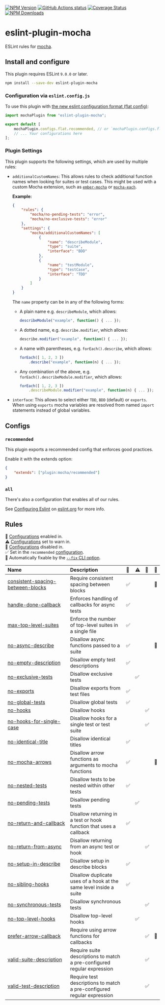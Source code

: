 [![NPM Version](https://img.shields.io/npm/v/eslint-plugin-mocha.svg?style=flat)](https://www.npmjs.org/package/eslint-plugin-mocha)
[![GitHub Actions status](https://github.com/lo1tuma/eslint-plugin-mocha/workflows/CI/badge.svg)](https://github.com/lo1tuma/eslint-plugin-mocha/actions)
[![Coverage Status](https://img.shields.io/coveralls/lo1tuma/eslint-plugin-mocha/main.svg?style=flat)](https://coveralls.io/r/lo1tuma/eslint-plugin-mocha)
[![NPM Downloads](https://img.shields.io/npm/dm/eslint-plugin-mocha.svg?style=flat)](https://www.npmjs.org/package/eslint-plugin-mocha)

# eslint-plugin-mocha

ESLint rules for [mocha](http://mochajs.org/).

## Install and configure

This plugin requires ESLint `9.0.0` or later.

```bash
npm install --save-dev eslint-plugin-mocha
```

### Configuration via `eslint.config.js`

To use this plugin with [the new eslint configuration format (flat config)](https://eslint.org/docs/latest/use/configure/configuration-files-new):

```js
import mochaPlugin from "eslint-plugin-mocha";

export default [
    mochaPlugin.configs.flat.recommended, // or `mochaPlugin.configs.flat.all` to enable all
    // ... Your configurations here
];
```

### Plugin Settings

This plugin supports the following settings, which are used by multiple rules:

- `additionalCustomNames`: This allows rules to check additional function names when looking for suites or test cases. This might be used with a custom Mocha extension, such as [`ember-mocha`](https://github.com/switchfly/ember-mocha) or [`mocha-each`](https://github.com/ryym/mocha-each).

    **Example:**

    ```json
    {
        "rules": {
            "mocha/no-pending-tests": "error",
            "mocha/no-exclusive-tests": "error"
        },
        "settings": {
            "mocha/additionalCustomNames": [
                {
                    "name": "describeModule",
                    "type": "suite",
                    "interface": "BDD"
                },
                {
                    "name": "testModule",
                    "type": "testCase",
                    "interface": "TDD"
                }
            ]
        }
    }
    ```

    The `name` property can be in any of the following forms:

  - A plain name e.g. `describeModule`, which allows:

    ```javascript
    describeModule("example", function() { ... });
    ```

  - A dotted name, e.g. `describe.modifier`, which allows:

    ```javascript
    describe.modifier("example", function() { ... });
    ```

  - A name with parentheses, e.g. `forEach().describe`, which allows:

    ```javascript
    forEach([ 1, 2, 3 ])
        .describe("example", function(n) { ... });
    ```

  - Any combination of the above, e.g. `forEach().describeModule.modifier`, which allows:

    ```javascript
    forEach([ 1, 2, 3 ])
        .describeModule.modifier("example", function(n) { ... });
    ```

- `interface`: This allows to select either `TDD`, `BDD` (default) or `exports`. When using `exports` mocha variables are resolved from named `import` statements instead of global variables.

## Configs

### `recommended`

This plugin exports a recommended config that enforces good practices.

Enable it with the extends option:

```json
{
    "extends": ["plugin:mocha/recommended"]
}
```

### `all`

There's also a configuration that enables all of our rules.

See [Configuring Eslint](http://eslint.org/docs/user-guide/configuring) on [eslint.org](http://eslint.org) for more info.

## Rules

<!-- begin auto-generated rules list -->

💼 [Configurations](https://github.com/lo1tuma/eslint-plugin-mocha#configs) enabled in.\
⚠️ [Configurations](https://github.com/lo1tuma/eslint-plugin-mocha#configs) set to warn in.\
🚫 [Configurations](https://github.com/lo1tuma/eslint-plugin-mocha#configs) disabled in.\
✅ Set in the `recommended` [configuration](https://github.com/lo1tuma/eslint-plugin-mocha#configs).\
🔧 Automatically fixable by the [`--fix` CLI option](https://eslint.org/docs/user-guide/command-line-interface#--fix).

| Name                                                                                 | Description                                                             | 💼 | ⚠️ | 🚫 | 🔧 |
| :----------------------------------------------------------------------------------- | :---------------------------------------------------------------------- | :- | :- | :- | :- |
| [consistent-spacing-between-blocks](docs/rules/consistent-spacing-between-blocks.md) | Require consistent spacing between blocks                               | ✅  |    |    | 🔧 |
| [handle-done-callback](docs/rules/handle-done-callback.md)                           | Enforces handling of callbacks for async tests                          | ✅  |    |    |    |
| [max-top-level-suites](docs/rules/max-top-level-suites.md)                           | Enforce the number of top-level suites in a single file                 | ✅  |    |    |    |
| [no-async-describe](docs/rules/no-async-describe.md)                                 | Disallow async functions passed to a suite                              | ✅  |    |    | 🔧 |
| [no-empty-description](docs/rules/no-empty-description.md)                           | Disallow empty test descriptions                                        | ✅  |    |    |    |
| [no-exclusive-tests](docs/rules/no-exclusive-tests.md)                               | Disallow exclusive tests                                                |    | ✅  |    |    |
| [no-exports](docs/rules/no-exports.md)                                               | Disallow exports from test files                                        | ✅  |    |    |    |
| [no-global-tests](docs/rules/no-global-tests.md)                                     | Disallow global tests                                                   | ✅  |    |    |    |
| [no-hooks](docs/rules/no-hooks.md)                                                   | Disallow hooks                                                          |    |    | ✅  |    |
| [no-hooks-for-single-case](docs/rules/no-hooks-for-single-case.md)                   | Disallow hooks for a single test or test suite                          |    |    | ✅  |    |
| [no-identical-title](docs/rules/no-identical-title.md)                               | Disallow identical titles                                               | ✅  |    |    |    |
| [no-mocha-arrows](docs/rules/no-mocha-arrows.md)                                     | Disallow arrow functions as arguments to mocha functions                | ✅  |    |    | 🔧 |
| [no-nested-tests](docs/rules/no-nested-tests.md)                                     | Disallow tests to be nested within other tests                          | ✅  |    |    |    |
| [no-pending-tests](docs/rules/no-pending-tests.md)                                   | Disallow pending tests                                                  |    | ✅  |    |    |
| [no-return-and-callback](docs/rules/no-return-and-callback.md)                       | Disallow returning in a test or hook function that uses a callback      | ✅  |    |    |    |
| [no-return-from-async](docs/rules/no-return-from-async.md)                           | Disallow returning from an async test or hook                           |    |    | ✅  |    |
| [no-setup-in-describe](docs/rules/no-setup-in-describe.md)                           | Disallow setup in describe blocks                                       | ✅  |    |    |    |
| [no-sibling-hooks](docs/rules/no-sibling-hooks.md)                                   | Disallow duplicate uses of a hook at the same level inside a suite      | ✅  |    |    |    |
| [no-synchronous-tests](docs/rules/no-synchronous-tests.md)                           | Disallow synchronous tests                                              |    |    | ✅  |    |
| [no-top-level-hooks](docs/rules/no-top-level-hooks.md)                               | Disallow top-level hooks                                                |    | ✅  |    |    |
| [prefer-arrow-callback](docs/rules/prefer-arrow-callback.md)                         | Require using arrow functions for callbacks                             |    |    | ✅  | 🔧 |
| [valid-suite-description](docs/rules/valid-suite-description.md)                     | Require suite descriptions to match a pre-configured regular expression |    |    | ✅  |    |
| [valid-test-description](docs/rules/valid-test-description.md)                       | Require test descriptions to match a pre-configured regular expression  |    |    | ✅  |    |

<!-- end auto-generated rules list -->
